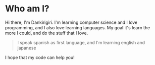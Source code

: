 # Who am I?
Hi there, I'm Dankirigiri. I'm learning computer science and I love programming, and I also love learning languages. My goal it's learn the more I could, and do the stuff that I love.


> I speak spanish as first language, and I'm learning english and japanese


I hope that my code can help you!
